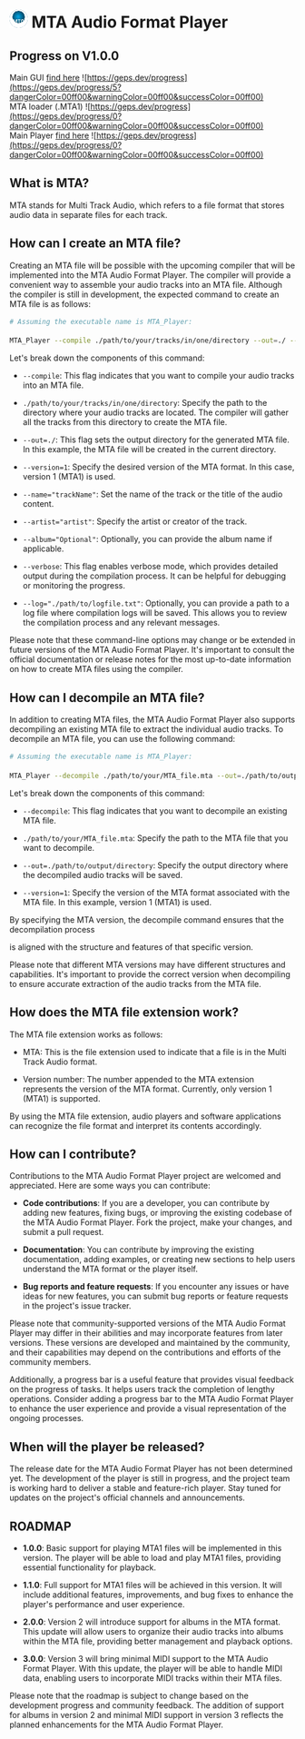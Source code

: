 # ![MTA Icon](assets/MTA_Icon.png) MTA Audio Format Player

## Progress on V1.0.0
Main GUI [find here](https://github.com/spyspy69/MTA-Audio-Player/blob/master/src/main.cpp) ![https://geps.dev/progress](https://geps.dev/progress/5?dangerColor=00ff00&warningColor=00ff00&successColor=00ff00)
<br>
MTA loader (.MTA1) ![https://geps.dev/progress](https://geps.dev/progress/0?dangerColor=00ff00&warningColor=00ff00&successColor=00ff00)
<br>
Main Player [find here](https://github.com/spyspy69/MTA-Audio-Player/blob/master/src/player.cpp) ![https://geps.dev/progress](https://geps.dev/progress/0?dangerColor=00ff00&warningColor=00ff00&successColor=00ff00)

## What is MTA?

MTA stands for Multi Track Audio, which refers to a file format that stores audio data in separate files for each track.

## How can I create an MTA file?

Creating an MTA file will be possible with the upcoming compiler that will be implemented into the MTA Audio Format Player. The compiler will provide a convenient way to assemble your audio tracks into an MTA file. Although the compiler is still in development, the expected command to create an MTA file is as follows:

```bash
# Assuming the executable name is MTA_Player:

MTA_Player --compile ./path/to/your/tracks/in/one/directory --out=./ --version=1 --name="trackName" --artist="artist" --album="Optional" --verbose --log="./path/to/logfile.txt"
```

Let's break down the components of this command:

- `--compile`: This flag indicates that you want to compile your audio tracks into an MTA file.

- `./path/to/your/tracks/in/one/directory`: Specify the path to the directory where your audio tracks are located. The compiler will gather all the tracks from this directory to create the MTA file.

- `--out=./`: This flag sets the output directory for the generated MTA file. In this example, the MTA file will be created in the current directory.

- `--version=1`: Specify the desired version of the MTA format. In this case, version 1 (MTA1) is used.

- `--name="trackName"`: Set the name of the track or the title of the audio content.

- `--artist="artist"`: Specify the artist or creator of the track.

- `--album="Optional"`: Optionally, you can provide the album name if applicable.

- `--verbose`: This flag enables verbose mode, which provides detailed output during the compilation process. It can be helpful for debugging or monitoring the progress.

- `--log="./path/to/logfile.txt"`: Optionally, you can provide a path to a log file where compilation logs will be saved. This allows you to review the compilation process and any relevant messages.

Please note that these command-line options may change or be extended in future versions of the MTA Audio Format Player. It's important to consult the official documentation or release notes for the most up-to-date information on how to create MTA files using the compiler.

## How can I decompile an MTA file?

In addition to creating MTA files, the MTA Audio Format Player also supports decompiling an existing MTA file to extract the individual audio tracks. To decompile an MTA file, you can use the following command:

```bash
# Assuming the executable name is MTA_Player:

MTA_Player --decompile ./path/to/your/MTA_file.mta --out=./path/to/output/directory --version=1
```

Let's break down the components of this command:

- `--decompile`: This flag indicates that you want to decompile an existing MTA file.

- `./path/to/your/MTA_file.mta`: Specify the path to the MTA file that you want to decompile.

- `--out=./path/to/output/directory`: Specify the output directory where the decompiled audio tracks will be saved.

- `--version=1`: Specify the version of the MTA format associated with the MTA file. In this example, version 1 (MTA1) is used.

By specifying the MTA version, the decompile command ensures that the decompilation process

 is aligned with the structure and features of that specific version.

Please note that different MTA versions may have different structures and capabilities. It's important to provide the correct version when decompiling to ensure accurate extraction of the audio tracks from the MTA file.

## How does the MTA file extension work?

The MTA file extension works as follows:

- MTA: This is the file extension used to indicate that a file is in the Multi Track Audio format.

- Version number: The number appended to the MTA extension represents the version of the MTA format. Currently, only version 1 (MTA1) is supported.

By using the MTA file extension, audio players and software applications can recognize the file format and interpret its contents accordingly.

## How can I contribute?

Contributions to the MTA Audio Format Player project are welcomed and appreciated. Here are some ways you can contribute:

- **Code contributions**: If you are a developer, you can contribute by adding new features, fixing bugs, or improving the existing codebase of the MTA Audio Format Player. Fork the project, make your changes, and submit a pull request.

- **Documentation**: You can contribute by improving the existing documentation, adding examples, or creating new sections to help users understand the MTA format or the player itself.

- **Bug reports and feature requests**: If you encounter any issues or have ideas for new features, you can submit bug reports or feature requests in the project's issue tracker.

Please note that community-supported versions of the MTA Audio Format Player may differ in their abilities and may incorporate features from later versions. These versions are developed and maintained by the community, and their capabilities may depend on the contributions and efforts of the community members.

Additionally, a progress bar is a useful feature that provides visual feedback on the progress of tasks. It helps users track the completion of lengthy operations. Consider adding a progress bar to the MTA Audio Format Player to enhance the user experience and provide a visual representation of the ongoing processes.

## When will the player be released?

The release date for the MTA Audio Format Player has not been determined yet. The development of the player is still in progress, and the project team is working hard to deliver a stable and feature-rich player. Stay tuned for updates on the project's official channels and announcements.

## ROADMAP

- **1.0.0**: Basic support for playing MTA1 files will be implemented in this version. The player will be able to load and play MTA1 files, providing essential functionality for playback.

- **1.1.0**: Full support for MTA1 files will be achieved in this version. It will include additional features, improvements, and bug fixes to enhance the player's performance and user experience.

- **2.0.0**: Version 2 will introduce support for albums in the MTA format. This update will allow users to organize their audio tracks into albums within the MTA file, providing better management and playback options.

- **3.0.0**: Version 3 will bring minimal MIDI support to the MTA Audio Format Player. With this update, the player will be able to handle MIDI data, enabling users to incorporate MIDI tracks within their MTA files.

Please note that the roadmap is subject to change based on the development progress and community feedback. The addition of support for albums in version 2 and minimal MIDI support in version 3 reflects the planned enhancements for the MTA Audio Format Player.
